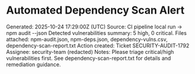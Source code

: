 ﻿# Automated Dependency Scan Alert
Generated: 2025-10-24 17:29:00Z (UTC)
Source: CI pipeline local run -> npm audit --json
Detected vulnerabilities summary: 5 high, 0 critical.
Files attached: npm-audit.json, npm-deps.json, dependency-vulns.csv, dependency-scan-report.txt
Action created: Ticket SECURITY-AUDIT-1792
Assignee: security-team (redacted)
Notes: Please triage critical/high vulnerabilities first. See dependency-scan-report.txt for details and remediation guidance.
